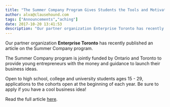 ```yaml
---
title: "The Summer Company Program Gives Students the Tools and Motivation They Need to be Successful Entrepreneurs"
author: alva@clausehound.com
tags: ["Announcements","aching"]
date: 2017-10-20 13:41:53
description: "Our partner organization Enterprise Toronto has recently published an article on the Summer Company program."
---
```




Our partner organization **Enterprise Toronto** has recently published an article on the Summer Company program.

The Summer Company program is jointly funded by Ontario and Toronto to provide young entrepreneurs with the money and guidance to launch their business ideas.

Open to high school, college and university students ages 15 - 29, applications to the cohorts open at the beginning of each year. Be sure to apply if you have a cool business idea!

Read the full article [here](http://startupheretoronto.com/type/profiles/the-summer-company-program-gives-students-the-tools-and-motivation-they-need-to-be-successful-entrepreneurs/).
